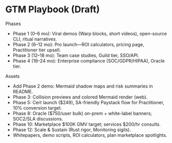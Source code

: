 # GTM Playbook (Draft)

Phases
- Phase 1 (0–6 mo): Viral demos (Warp blocks, short videos), open-source CLI, ritual narratives.
- Phase 2 (6–12 mo): Pro launch—ROI calculators, pricing page, Practitioner tier upsell.
- Phase 3 (12–18 mo): Team case studies, Guild tier, SSO/API.
- Phase 4 (18–24 mo): Enterprise compliance (SOC/GDPR/HIPAA), Oracle tier.

Assets
- Add Phase 2 demo: Mermaid shadow maps and risk summaries in README.
- Phase 3: Collision previews and colored Mermaid render (web).
- Phase 5: Cert launch ($249), SA-friendly Paystack flow for Practitioner, 10% conversion target.
- Phase 8: Oracle ($750/user bulk) on-prem + white-label banners; SOC2/SLA discussions.
- Phase 10: Marketplace $100K GMV target; services $200/hr consults.
- Phase 12: Scale & Sustain (Rust rigor, Monitoring sigils).
- Whitepapers, demo scripts, ROI calculators, plan marketplace spotlights.
